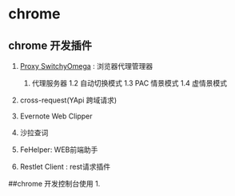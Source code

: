 # chrome
## chrome 开发插件
1. [Proxy SwitchyOmega](https://tmr.js.org/p/73acc153/)  : 浏览器代理管理器 
   1. 代理服务器
   1.2 自动切换模式
   1.3 PAC 情景模式
   1.4 虚情景模式

2. cross-request(YApi 跨域请求)

3. Evernote Web Clipper

4. 沙拉查词

5. FeHelper: WEB前端助手

6. Restlet Client : rest请求插件

##chrome 开发控制台使用
1. 


